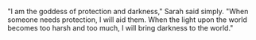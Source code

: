 "I am the goddess of protection and darkness," Sarah said simply. "When someone needs protection, I will aid them. When the light upon the world becomes too harsh and too much, I will bring darkness to the world."